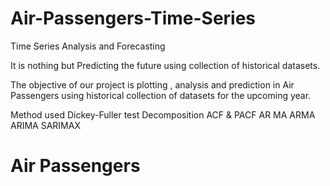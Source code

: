# Air-Passengers-Time-Series 
Time Series Analysis and Forecasting

It is nothing but Predicting the future using collection of historical datasets.

The objective of our project is plotting , analysis and prediction in Air Passengers using historical collection of datasets  for the upcoming year.

Method used
Dickey-Fuller test
Decomposition
ACF & PACF
AR
MA
ARMA
ARIMA
SARIMAX

# Air Passengers
